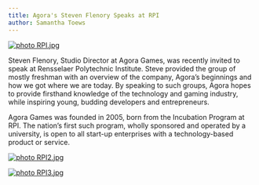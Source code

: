 ```yaml
---
title: Agora's Steven Flenory Speaks at RPI
author: Samantha Toews
---
```

[ ![ photo RPI.jpg](http://i6.photobucket.com/albums/y221/stdreame/RPI.jpg) ](http://s6.photobucket.com/user/stdreame/media/RPI.jpg.html)

Steven Flenory, Studio Director at Agora Games, was recently invited to speak at Rensselaer Polytechnic Institute. Steve provided the group of mostly freshman with an overview of the company, Agora’s beginnings and how we got where we are today. By speaking to such groups, Agora hopes to provide firsthand knowledge of the technology and gaming industry, while inspiring young, budding developers and entrepreneurs.

Agora Games was founded in 2005, born from the Incubation Program at RPI. The nation’s first such program, wholly sponsored and operated by a university, is open to all start-up enterprises with a technology-based product or service.

[ ![ photo RPI2.jpg](http://i6.photobucket.com/albums/y221/stdreame/RPI2.jpg) ](http://s6.photobucket.com/user/stdreame/media/RPI2.jpg.html)

[ ![ photo RPI3.jpg](http://i6.photobucket.com/albums/y221/stdreame/RPI3.jpg) ](http://s6.photobucket.com/user/stdreame/media/RPI3.jpg.html)
